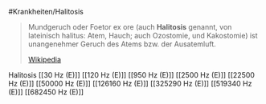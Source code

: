 #Krankheiten/Halitosis
> Mundgeruch oder Foetor ex ore (auch **Halitosis** genannt, von lateinisch halitus: Atem, Hauch; auch Ozostomie, und Kakostomie) ist unangenehmer Geruch des Atems bzw. der Ausatemluft.
>
> [Wikipedia](https://de.wikipedia.org/wiki/Mundgeruch)

Halitosis
[[30 Hz (E)]]
[[120 Hz (E)]]
[[950 Hz (E)]]
[[2500 Hz (E)]]
[[22500 Hz (E)]]
[[50000 Hz (E)]]
[[126160 Hz (E)]]
[[325290 Hz (E)]]
[[519340 Hz (E)]]
[[682450 Hz (E)]]
